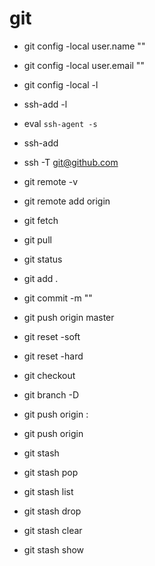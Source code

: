# git

* git config -local user.name ""
* git config -local user.email ""
* git config -local -l

* ssh-add -l
* eval `ssh-agent -s`
* ssh-add 
* ssh -T git@github.com

* git remote -v
* git remote add origin <remote>
* git fetch
* git pull <remote> <branch>

* git status
* git add .
* git commit -m ""
* git push origin master
* git reset -soft <commit>
* git reset -hard <commit>

* git checkout <branch>
* git branch -D <branch>
* git push origin :<branch>
* git push origin <branch>


* git stash
* git stash pop
* git stash list
* git stash drop <stash>
* git stash clear
* git stash show